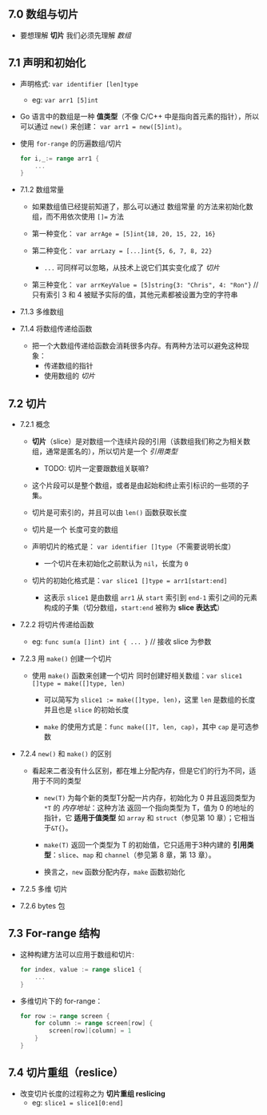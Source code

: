## 7.0 数组与切片
* 要想理解 __切片__ 我们必须先理解 _数组_


## 7.1 声明和初始化
* 声明格式: `var identifier [len]type`
    * eg: `var arr1 [5]int`

* Go 语言中的数组是一种 __值类型__（不像 C/C++ 中是指向首元素的指针），所以可以通过 `new()` 来创建： `var arr1 = new([5]int)`。

* 使用 `for-range` 的历遍数组/切片
    ```go
    for i,_:= range arr1 {
        ...
    }
    ```

* 7.1.2 数组常量
    * 如果数组值已经提前知道了，那么可以通过 数组常量 的方法来初始化数组，而不用依次使用 `[]=` 方法

    * 第一种变化： `var arrAge = [5]int{18, 20, 15, 22, 16}`

    * 第二种变化： `var arrLazy = [...]int{5, 6, 7, 8, 22}` 
        * `...` 可同样可以忽略，从技术上说它们其实变化成了 _切片_

    * 第三种变化： `var arrKeyValue = [5]string{3: "Chris", 4: "Ron"}` // 只有索引 3 和 4 被赋予实际的值，其他元素都被设置为空的字符串

* 7.1.3 多维数组

* 7.1.4 将数组传递给函数
    * 把一个大数组传递给函数会消耗很多内存。有两种方法可以避免这种现象：
        * 传递数组的指针
        * 使用数组的 _切片_


## 7.2 切片
* 7.2.1 概念
    * __切片__（slice）是对数组一个连续片段的引用（该数组我们称之为相关数组，通常是匿名的），所以切片是一个 _引用类型_
        * TODO: 切片一定要跟数组关联嘛?

    * 这个片段可以是整个数组，或者是由起始和终止索引标识的一些项的子集。

    * 切片是可索引的，并且可以由 `len()` 函数获取长度

    * 切片是一个 长度可变的数组

    * 声明切片的格式是： `var identifier []type`（不需要说明长度）
        * 一个切片在未初始化之前默认为 `nil`，长度为 `0`
    
    * 切片的初始化格式是：`var slice1 []type = arr1[start:end]`
        * 这表示 `slice1` 是由数组 `arr1` 从 `start` 索引到 `end-1` 索引之间的元素构成的子集（切分数组，`start:end` 被称为 __slice 表达式__）


* 7.2.2 将切片传递给函数
    * eg: `func sum(a []int) int { ... }` // 接收 slice 为参数


* 7.2.3 用 `make()` 创建一个切片
    * 使用 `make()` 函数来创建一个切片 同时创建好相关数组：`var slice1 []type = make([]type, len)`
        * 可以简写为 `slice1 := make([]type, len)`，这里 `len` 是数组的长度并且也是 `slice` 的初始长度

        * `make` 的使用方式是：`func make([]T, len, cap)`，其中 `cap` 是可选参数

* 7.2.4 `new()` 和 `make()` 的区别
    * 看起来二者没有什么区别，都在堆上分配内存，但是它们的行为不同，适用于不同的类型
        * `new(T)` 为每个新的类型T分配一片内存，初始化为 0 并且返回类型为 `*T` 的 _内存地址_：这种方法 返回一个指向类型为 T，值为 0 的地址的指针，它 __适用于值类型__ 如 `array` 和 `struct`（参见第 10 章）；它相当于`&T{}`。
        
        * `make(T)` 返回一个类型为 T 的初始值，它只适用于3种内建的 __引用类型__：`slice`、`map` 和 `channel`（参见第 8 章，第 13 章）。

        * 换言之，`new` 函数分配内存，`make` 函数初始化

* 7.2.5 多维 切片

* 7.2.6 bytes 包


## 7.3 For-range 结构
* 这种构建方法可以应用于数组和切片:
    ```go
    for index, value := range slice1 {
        ...
    }
    ```

* 多维切片下的 for-range：
    ```go
    for row := range screen {
        for column := range screen[row] {
            screen[row][column] = 1
        }
    }
    ```


## 7.4 切片重组（reslice）
* 改变切片长度的过程称之为 __切片重组 reslicing__
    * eg: `slice1 = slice1[0:end]`
